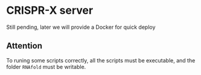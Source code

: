 # CRISPR-X server

Still pending, later we will provide a Docker for quick deploy

## Attention

To runing some scripts correctly, all the scripts must be executable, and the folder `RNAfold` must be writable.
